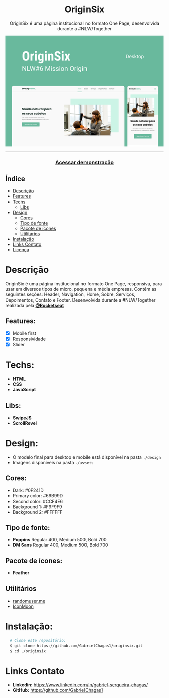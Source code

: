 <div align="center">
    <h1 align="center">OriginSix</h1>
    <p>OriginSix é uma página institucional no formato One Page, desenvolvida durante a #NLW/Together</p>
    <img src="./design/mockup.png" alt="Logo" width="800">
</div>

---
<h3 align="center">
  <a href="https://origin-six-psi.vercel.app/">Acessar demonstração</a>
</h3>

## Índice

* [Descrição](#descrição)
* [Features](#features) 
* [Techs](#techs)
  * [Libs](#Libs)
* [Design](#design)
  * [Cores](#cores)
  * [Tipo de fonte](#tipo-de-fonte)
  * [Pacote de ícones](#pacote-de-ícones)
  * [Utilitários](#utilitários)
* [Instalação](#instalação)
* [Links Contato](#links-contato)
* [Licença](#licença)

# Descrição
OriginSix é uma página institucional no formato One Page, responsiva, para usar em diversos tipos de micro, pequena e média empresas. Contém as seguintes seções: Header, Navigation, Home, Sobre, Serviços, Depoimentos, Contato e Footer. Desenvolvida durante a #NLW/Together realizada pela [**@Rocketseat**](https://github.com/Rocketseat)

## Features:
- [x] Mobile first<br>
- [x] Responsividade<br>
- [x] Slider<br>

# Techs: 
- **HTML**
- **CSS**
- **JavaScript**

## Libs:
- **SwipeJS**
- **ScrollRevel**

# Design:
- O modelo final para desktop e mobile está disponível na pasta `./design`
- Imagens disponíveis na pasta `./assets`<br>

## Cores:
- Dark: #0F241D<br>
- Primary color: #69B99D<br>
- Second color: #CCF4E6<br>
- Background 1: #F9F9F9<br>
- Background 2: #FFFFFF<br>

## Tipo de fonte:
- **Poppins** Regular 400, Medium 500, Bold 700
- **DM Sans** Regular 400, Medium 500, Bold 700


## Pacote de ícones:
- **Feather**

## Utilitários
- [randomuser.me](https://randomuser.me/photos)
- [IconMoon](https://icomoon.io/app/#/select)

# Instalação:
```bash
  # Clone este repositório:
  $ git clone https://github.com/GabrielChagas1/originsix.git
  $ cd ./originsix
```

# Links Contato
- **Linkedin:** https://www.linkedin.com/in/gabriel-serqueira-chagas/<br>
- **GitHub:** https://github.com/GabrielChagas1<br>

<!-- # Licença
<p align="center"><a href="https://github.com/CleilsonAndrade/originsix/blob/master/LICENSE"><img src="https://camo.githubusercontent.com/002151a49ee9afae7ce4c2bce93056c9f0e108fbd14e5a7e46e7e79d87bb1071/68747470733a2f2f696d672e736869656c64732e696f2f62616467652f6c6963656e63652d4d49542d626c75652e7376673f7374796c653d666c61742d737175617265" alt="licence mit" data-canonical-src="https://img.shields.io/badge/licence-MIT-blue.svg?style=flat-square" style="max-width:100%;"></a></p> -->
